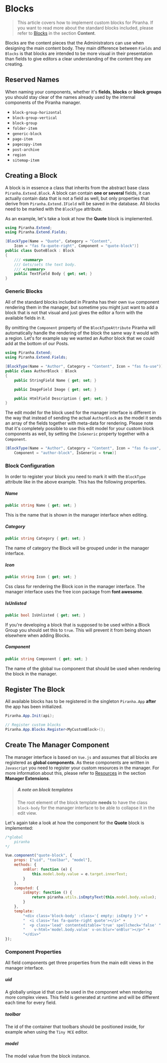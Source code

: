# Blocks

> This article covers how to implement custom blocks for Piranha. If you want to read more about the standard blocks included, please refer to [Blocks](../content/blocks) in the section **Content**.

Blocks are the content pieces that the Administrators can use when designing the main content body. They main difference between `Fields` and `Blocks` is that blocks are intended to be more visual in their presentation than fields to give editors a clear understanding of the content they are creating.

## Reserved Names 

When naming your components, whether it's **fields**, **blocks** or **block groups** you should stay clear of the names already used by the internal components of the Piranha manager.

* `block-group-horizontal`
* `block-group-vertical`
* `block-group`
* `folder-item`
* `generic-block`
* `page-item`
* `pagecopy-item`
* `post-archive`
* `region`
* `sitemap-item`

## Creating a Block

A block is in essence a class that inherits from the abstract base class `Piranha.Extend.Block`. A block can contain **one or several** fields, it can actually contain data that is not a field as well, but only properties that derive from `Piranha.Extend.IField` will be saved in the database. All blocks need to be marked with the `BlockType` attribute.

As an example, let's take a look at how the **Quote** block is implemented.

~~~ csharp
using Piranha.Extend;
using Piranha.Extend.Fields;

[BlockType(Name = "Quote", Category = "Content",
    Icon = "fas fa-quote-right", Component = "quote-block")]
public class QuoteBlock : Block
{
    /// <summary>
    /// Gets/sets the text body.
    /// </summary>
    public TextField Body { get; set; }
}
~~~

### Generic Blocks

All of the standard blocks included in Piranha has their own `Vue` component rendering them in the manager, but sometime you might just want to add a block that is not that visual and just gives the editor a form with the available fields in it.

By omitting the `Component` property of the `BlockTypeAttribute` Piranha will automatically handle the rendering of the block the same way it would with a region. Let's for example say we wanted an Author block that we could add at the bottom of our Posts.

~~~ csharp
using Piranha.Extend;
using Piranha.Extend.Fields;

[BlockType(Name = "Author", Category = "Content", Icon = "fas fa-use")]
public class AuthorBlock : Block
{
    public StringField Name { get; set; }

    public ImageField Image { get; set; }

    public HtmlField Description { get; set; }
}
~~~

The edit model for the block used for the manager interface is different in the way that instead of sending the actual `AuthorBlock` as the model it sends an array of the fields together with meta-data for rendering. Please note that it's completely possible to use this edit model for your custom block components as well, by setting the `IsGeneric` property together with a `Component`.

~~~ csharp
[BlockType(Name = "Author", Category = "Content", Icon = "fas fa-use",
    Component = "author-block", IsGeneric = true)]
~~~

### Block Configuration

In order to register your block you need to mark it with the `BlockType` attribute like in the above example. This has the following properties.

##### Name

~~~ csharp
public string Name { get; set; }
~~~

This is the name that is shown in the manager interface when editing.

##### Category

~~~ csharp
public string Category { get; set; }
~~~

The name of category the Block will be grouped under in the manager interface.

##### Icon

~~~ csharp
public string Icon { get; set; }
~~~

Css class for rendering the Block icon in the manager interface. The manager interface uses the free icon package from **font awesome**.

##### IsUnlisted

~~~ csharp
public bool IsUnlisted { get; set; }
~~~

If you're developing a block that is supposed to be used within a Block Group you should set this to `true`. This will prevent it from being shown elsewhere when adding Blocks.

##### Component

~~~ csharp
public string Component { get; set; }
~~~

The name of the global `Vue` component that should be used when rendering the block in the manager.

## Register The Block

All available blocks has to be registered in the singleton `Piranha.App` **after** the app has been initialized.

~~~ csharp
Piranha.App.Init(api);

// Register custom blocks
Piranha.App.Blocks.Register<MyCustomBlock>();
~~~

## Create The Manager Component

The manager interface is based on `Vue.js` and assumes that all blocks are registered as **global components**. As these components are written in `Javascript` you need to register your custom resources in the manager. For more information about this, please refer to [Resources](../manager-extensions/resources) in the section **Manager Extensions**.

> ##### A note on block templates
> The root element of the block template **needs** to have the class `block-body` for the manager interface
> to be able to collapse it in the edit view.

Let's again take a look at how the component for the **Quote** block is implemented:

~~~ js
/*global
    piranha
*/

Vue.component("quote-block", {
    props: ["uid", "toolbar", "model"],
    methods: {
        onBlur: function (e) {
            this.model.body.value = e.target.innerText;
        }
    },
    computed: {
        isEmpty: function () {
            return piranha.utils.isEmptyText(this.model.body.value);
        }
    },
    template:
        "<div class='block-body' :class='{ empty: isEmpty }'>" +
        "  <i class='fas fa-quote-right quote'></i>" +
        "  <p class='lead' contenteditable='true' spellcheck='false' " +
        "    v-html='model.body.value' v-on:blur='onBlur'></p>" +
        "</div>"
});
~~~

### Component Properties

All field components get three properties from the main edit views in the manager interface.

##### uid

A globally unique id that can be used in the component when rendering more complex views. This field is generated at runtime and will be different each time for every field.

##### toolbar

The id of the container that toolbars should be positioned inside, for example when using the `Tiny MCE` editor.

##### model

The model value from the block instance.
